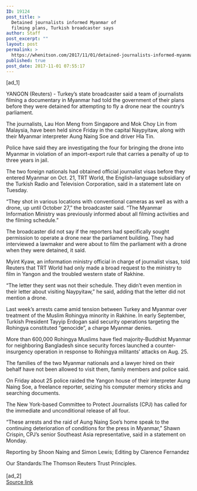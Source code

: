 ```yaml
---
ID: 19124
post_title: >
  Detained journalists informed Myanmar of
  filming plans, Turkish broadcaster says
author: Staff
post_excerpt: ""
layout: post
permalink: >
  https://whenitson.com/2017/11/01/detained-journalists-informed-myanmar-of-filming-plans-turkish-broadcaster-says/
published: true
post_date: 2017-11-01 07:55:17
---
```

 [ad_1]
<br><div data-reactid="37"><p data-reactid="38">YANGON (Reuters) - Turkey’s state broadcaster said a team of journalists filming a documentary in Myanmar had told the government of their plans before they were detained for attempting to fly a drone near the country’s parliament. </p><p data-reactid="39">The journalists, Lau Hon Meng from Singapore and Mok Choy Lin from Malaysia, have been held since Friday in the capital Naypyitaw, along with their Myanmar interpreter Aung Naing Soe and driver Hla Tin. </p><p data-reactid="40">Police have said they are investigating the four for bringing the drone into Myanmar in violation of an import-export rule that carries a penalty of up to three years in jail. </p><p data-reactid="41">The two foreign nationals had obtained official journalist visas before they entered Myanmar on Oct. 21, TRT World, the English-language subsidiary of the Turkish Radio and Television Corporation, said in a statement late on Tuesday.     </p><p data-reactid="42">“They shot in various locations with conventional cameras as well as with a drone, up until October 27,” the broadcaster said. “The Myanmar Information Ministry was previously informed about all filming activities and the filming schedule.” </p><p data-reactid="43">The broadcaster did not say if the reporters had specifically sought permission to operate a drone near the parliament building. They had interviewed a lawmaker and were about to film the parliament with a drone when they were detained, it said. </p><p data-reactid="44">Myint Kyaw, an information ministry official in charge of journalist visas, told Reuters that TRT World had only made a broad request to the ministry to film in Yangon and the troubled western state of Rakhine. </p><p data-reactid="45">“The letter they sent was not their schedule. They didn’t even mention in their letter about visiting Naypyitaw,” he said, adding that the letter did not mention a drone. </p><p data-reactid="46">Last week’s arrests came amid tension between Turkey and Myanmar over treatment of the Muslim Rohingya minority in Rakhine. In early September, Turkish President Tayyip Erdogan said security operations targeting the Rohingya constituted “genocide”, a charge Myanmar denies. </p><p data-reactid="47">More than 600,000 Rohingya Muslims have fled majority-Buddhist Myanmar for neighboring Bangladesh since security forces launched a counter-insurgency operation in response to Rohingya militants’ attacks on Aug. 25. </p><p data-reactid="48">The families of the two Myanmar nationals and a lawyer hired on their behalf have not been allowed to visit them, family members and police said. </p><p data-reactid="49">On Friday about 25 police raided the Yangon house of their interpreter Aung Naing Soe, a freelance reporter, seizing his computer memory sticks and searching documents. </p><p data-reactid="50">The New York-based Committee to Protect Journalists (CPJ) has called for the immediate and unconditional release of all four.  </p><p data-reactid="51">“These arrests and the raid of Aung Naing Soe’s home speak to the continuing deterioration of conditions for the press in Myanmar,” Shawn Crispin, CPJ’s senior Southeast Asia representative, said in a statement on Monday. </p><div class="Attribution_attribution_o4ojT" data-reactid="52"><p class="Attribution_content_27_rw" data-reactid="53">Reporting by Shoon Naing and Simon Lewis; Editing by Clarence Fernandez</p></div><div class="ArticleBody_trustBadgeContainer_1_iEv" data-reactid="54"><span class="ArticleBody_trustBadgeTitle_3xFqc" data-reactid="55">Our Standards:</span><span class="trustBadgeUrl" data-reactid="56">The Thomson Reuters Trust Principles.</span></div></div>
<br>[ad_2]
<br><a href="http://feeds.reuters.com/~r/Reuters/worldNews/~3/kxe9KQMkJCY/detained-journalists-informed-myanmar-of-filming-plans-turkish-broadcaster-says-idUSKBN1D13VG">Source link </a>